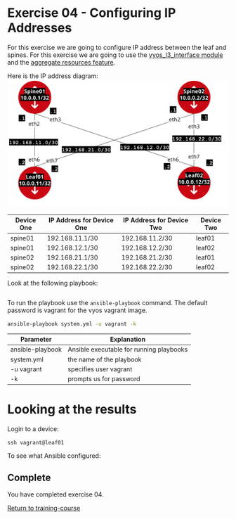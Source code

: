 # Exercise 04 - Configuring IP Addresses

For this exercise we are going to configure IP address between the leaf and spines. For this exercise we are going to use the [vyos_l3_interface module](http://docs.ansible.com/ansible/latest/vyos_l3_interface_module.html) and the [aggregate resources feature](https://www.ansible.com/blog/accelerate-ansible-networking-aggregate-resources).

Here is the IP address diagram:
![diagram](ipaddress_diagram.png)

Device One | IP Address for Device One | IP Address for Device Two | Device Two
------------ | ------------- | ------------- | -------------
spine01 | 192.168.11.1/30 | 192.168.11.2/30 | leaf01
spine01 | 192.168.12.1/30 | 192.168.12.2/30 | leaf02
spine02 | 192.168.21.1/30 | 192.168.21.2/30 | leaf01
spine02 | 192.168.22.1/30 | 192.168.22.2/30 | leaf02


Look at the following playbook:

```yml

```

To run the playbook use the `ansible-playbook` command.  The default password is vagrant for the vyos vagrant image.

```bash
ansible-playbook system.yml -u vagrant -k
```
Parameter | Explanation
------------ | -------------
ansible-playbook | Ansible executable for running playbooks
system.yml | the name of the playbook
-u vagrant | specifies user vagrant
-k | prompts us for password

# Looking at the results

Login to a device:
```
ssh vagrant@leaf01
```

To see what Ansible configured:



## Complete
You have completed exercise 04.

[Return to training-course](../README.md)
